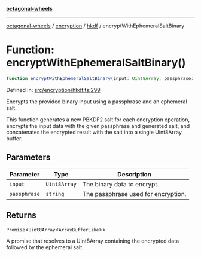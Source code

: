 [**octagonal-wheels**](../../../README.md)

***

[octagonal-wheels](../../../modules.md) / [encryption](../../README.md) / [hkdf](../README.md) / encryptWithEphemeralSaltBinary

# Function: encryptWithEphemeralSaltBinary()

```ts
function encryptWithEphemeralSaltBinary(input: Uint8Array, passphrase: string): Promise<Uint8Array<ArrayBufferLike>>;
```

Defined in: [src/encryption/hkdf.ts:299](https://github.com/vrtmrz/octagonal-wheels/blob/main/src/encryption/hkdf.ts#L299)

Encrypts the provided binary input using a passphrase and an ephemeral salt.

This function generates a new PBKDF2 salt for each encryption operation,
encrypts the input data with the given passphrase and generated salt,
and concatenates the encrypted result with the salt into a single
Uint8Array buffer.

## Parameters

| Parameter | Type | Description |
| ------ | ------ | ------ |
| `input` | `Uint8Array` | The binary data to encrypt. |
| `passphrase` | `string` | The passphrase used for encryption. |

## Returns

`Promise`\<`Uint8Array`\<`ArrayBufferLike`\>\>

A promise that resolves to a Uint8Array containing the encrypted data
         followed by the ephemeral salt.
